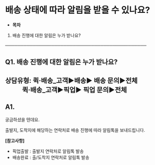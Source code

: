 # 배송 상태에 따라 알림을 받을 수 있나요?

* **목차**

1. 배송 진행에 대한 알림은 누가 받나요?

──────────────────────────────────────────────

**Q1. 배송 진행에 대한 알림은 누가 받나요?**
-----------------------------

상담유형: 퀵·배송\_고객▶**배송**▶ 배송 문의▶전체                           퀵·배송\_고객▶**픽업**▶ 픽업 문의▶전체
-----------------------------------------------------------------------------------

**A1.**
-------

궁금하셨을 텐데요.

출발지, 도착지에 해당하는 연락처로 배송 진행에 따라 알림톡을 보내드립니다.

**[참고사항]**

* 픽업출발 : 출발지 연락처로 알림톡 발송
* 배송완료 : 출/도착지 연락처로 알림톡 발송